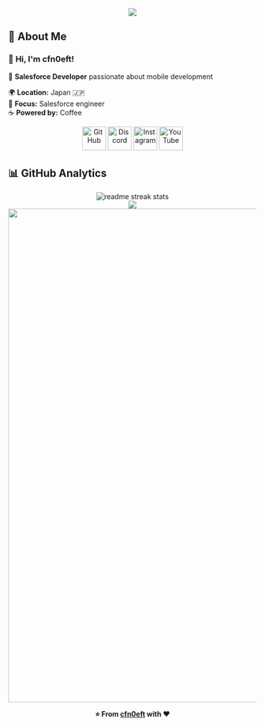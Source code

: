 
<div align="center">
  <img src="https://capsule-render.vercel.app/api?type=waving&color=gradient&customColorList=0,2,2,5,30&height=150&section=header&animation=twinkling" />
</div>

## 🌟 **About Me**

### 👋 **Hi, I'm cfn0eft!**
🚀 **Salesforce Developer** passionate about mobile development  

🌍 **Location:** Japan 🇯🇵  
💼 **Focus:** Salesforce engineer  
☕ **Powered by:** Coffee  

<p align="center">
  <a href="https://github.com/cfn0eft">
    <picture>
      <source media="(prefers-color-scheme: dark)" srcset="https://cdn.simpleicons.org/github/white">
      <img alt="GitHub" title="GitHub" height="48" width="48" src="https://cdn.simpleicons.org/github"></picture></a>
  <a href="https://discord.gg/vjxfMKHFf9">
    <img alt="Discord" title="Discord" height="48" width="48" src="https://cdn.simpleicons.org/discord"></a>
  <a href="https://www.instagram.com/cfn0eft">
    <picture>
      <source media="(prefers-color-scheme: dark)" srcset="https://cdn.simpleicons.org/instagram/white">
      <img alt="Instagram" title="Instagram" height="48" width="48" src="https://cdn.simpleicons.org/instagram"></picture></a>
  <a href="https://youtube.com/@cfn0eft">
    <img alt="YouTube" title="YouTube" height="48" width="48" src="https://cdn.simpleicons.org/youtube"></a>
</p>

## 📊 **GitHub Analytics**

<div align="center">
  <img src="https://github-readme-streak-stats.herokuapp.com/?user=user&theme=transparent&border_radius=10&starting_year=2020" alt="readme streak stats" />
</div>

<div align="center">
  <img src="https://github-readme-activity-graph.vercel.app/graph?username=user&custom_title=User's%20GitHub%20Activity%20Graph&bg_color=0d1117&color=58a6ff&line=58a6ff&point=58a6ff&area=true&hide_border=true" />
</div>

<div align="center">
  <img src="https://user-images.githubusercontent.com/74038190/212284115-f47cd8ff-2ffb-4b04-b5bf-4d1c14c0247f.gif" width="1000">
  
  **⭐ From [cfn0eft](https://github.com/cfn0eft) with ❤️**
  
</div>
